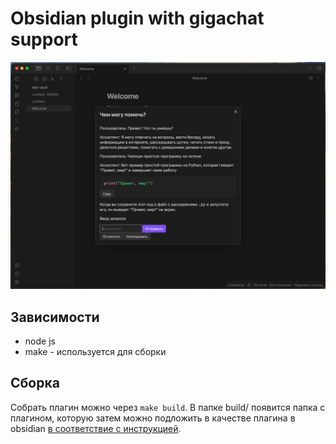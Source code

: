 # Obsidian plugin with gigachat support

![](_assets/obsidian-gigachat-chat.png)

## Зависимости

- node js
- make - используется для сборки

## Сборка

Собрать плагин можно через `make build`. В папке build/ появится папка с плагином, которую затем можно подложить в качестве плагина в obsidian [в соответствие с инструкцией](https://docs.obsidian.md/Plugins/Getting+started/Build+a+plugin#Step+3+Enable+the+plugin).
